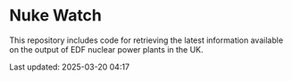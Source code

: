 # Nuke Watch

This repository includes code for retrieving the latest information available on the output of EDF nuclear power plants in the UK.

Last updated: 2025-03-20 04:17